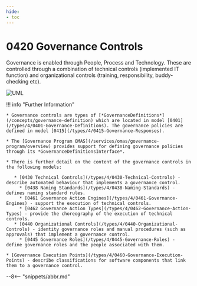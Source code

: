 ```yaml
---
hide:
- toc
---
```


<!-- SPDX-License-Identifier: CC-BY-4.0 -->
<!-- Copyright Contributors to the ODPi Egeria project. -->

# 0420 Governance Controls

Governance is enabled through People, Process and Technology. These are controlled through a combination of technical controls (implemented IT function) and organizational controls (training, responsibility, buddy-checking etc).

![UML](0420-Governance-Controls.svg)

!!! info "Further Information"

    * Governance controls are types of [*GovernanceDefinitions*](/concepts/governance-definition) which are located in model [0401](/types/4/0401-Governance-Definitions). The governance policies are defined in model [0415](/types/4/0415-Governance-Responses).

    * The [Governance Program OMAS](/services/omas/governance-program/overview) provides support for defining governance policies through its *GovernanceDefinitionsInterface*. 

    * There is further detail on the content of the governance controls in the following models:

       * [0430 Technical Controls](/types/4/0430-Technical-Controls) - describe automated behaviour that implements a governance control.
         * [0438 Naming Standards](/types/4/0438-Naming-Standards) - defines naming standard rules.
         * [0461 Governance Action Engines](/types/4/0461-Governance-Engines) - support the execution of technical controls.
         * [0462 Governance Action Types](/types/4/0462-Governance-Action-Types) - provide the choreography of the execution of technical controls.
       * [0440 Organizational Controls](/types/4/0440-Organizational-Controls) - identity governance roles and manual procedures (such as approvals) that implement a governance control.
         * [0445 Governance Roles](/types/4/0445-Governance-Roles) - define governance roles and the people associated with them.
    
    * [Governance Execution Points](/types/4/0460-Governance-Execution-Points) - describe classifications for software components that link them to a governance control.


--8<-- "snippets/abbr.md"